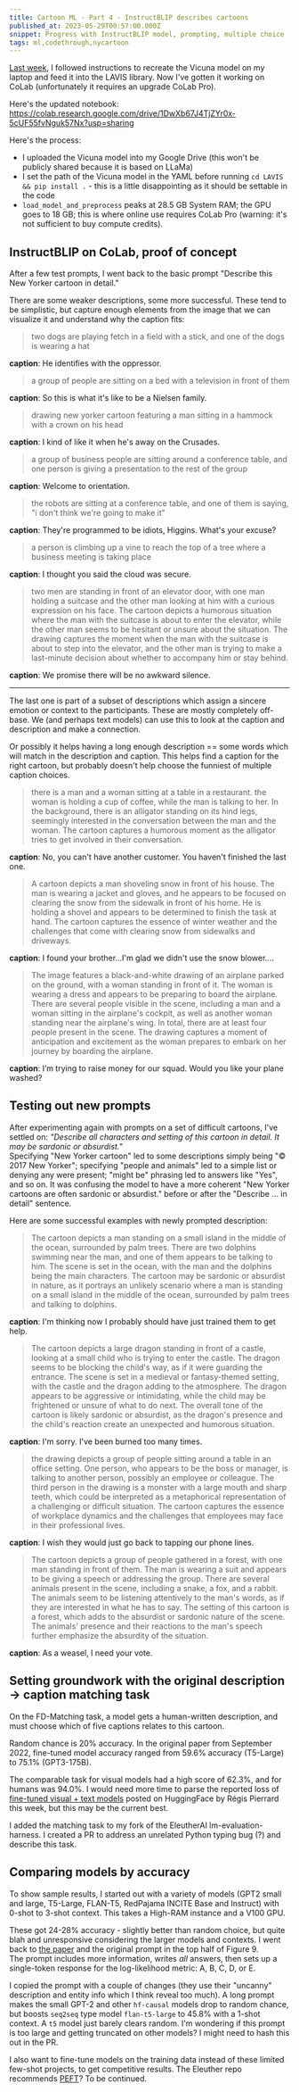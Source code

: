 ```yaml
---
title: Cartoon ML - Part 4 - InstructBLIP describes cartoons
published_at: 2023-05-29T00:57:00.000Z
snippet: Progress with InstructBLIP model, prompting, multiple choice
tags: ml,codethrough,nycartoon
---
```


[Last week](/nycaptions-3), I followed instructions to recreate the Vicuna model on my laptop and feed it into the LAVIS library. Now I've gotten it working on CoLab (unfortunately it requires an upgrade CoLab Pro).

Here's the updated notebook: https://colab.research.google.com/drive/1DwXb67J4TjZYr0x-5cUF55fvNguk57Nx?usp=sharing

Here's the process:

- I uploaded the Vicuna model into my Google Drive (this won't be publicly shared because it is based on LLaMa)
- I set the path of the Vicuna model in the YAML before running `cd LAVIS && pip install .` - this is a little disappointing as it should be settable in the code
- `load_model_and_preprocess` peaks at 28.5 GB System RAM; the GPU goes to 18 GB; this is where online use requires CoLab Pro (warning: it's not sufficient to buy compute credits).


## InstructBLIP on CoLab, proof of concept

After a few test prompts, I went back to the basic prompt "Describe this New Yorker cartoon in detail."

There are some weaker descriptions, some more successful. These tend to be simplistic, but capture enough elements from the image that we can visualize it and understand why the caption fits:

> two dogs are playing fetch in a field with a stick, and one of the dogs is wearing a hat

**caption**: He identifies with the oppressor.

> a group of people are sitting on a bed with a television in front of them

**caption**: So this is what it's like to be a Nielsen family.

> drawing new yorker cartoon featuring a man sitting in a hammock with a crown on his head

**caption**: I kind of like it when he's away on the Crusades.

> a group of business people are sitting around a conference table, and one person is giving a presentation to the rest of the group

**caption**: Welcome to orientation.

> the robots are sitting at a conference table, and one of them is saying, "i don't think we're going to make it"

**caption**: They're programmed to be idiots, Higgins. What's your excuse?

> a person is climbing up a vine to reach the top of a tree where a business meeting is taking place

**caption**: I thought you said the cloud was secure.

> two men are standing in front of an elevator door, with one man holding a suitcase and the other man looking at him with a curious expression on his face. The cartoon depicts a humorous situation where the man with the suitcase is about to enter the elevator, while the other man seems to be hesitant or unsure about the situation. The drawing captures the moment when the man with the suitcase is about to step into the elevator, and the other man is trying to make a last-minute decision about whether to accompany him or stay behind.

**caption**: We promise there will be no awkward silence.

<hr/>

The last one is part of a subset of descriptions which assign a sincere emotion or context to the participants. These are mostly completely off-base. We (and perhaps text models) can use this to look at the caption and description and make a connection.

Or possibly it helps having a long enough description == some words which will match in the description and caption. This helps find a caption for the right cartoon, but probably doesn't help choose the funniest of multiple caption choices.

> there is a man and a woman sitting at a table in a restaurant. the woman is holding a cup of coffee, while the man is talking to her. In the background, there is an alligator standing on its hind legs, seemingly interested in the conversation between the man and the woman. The cartoon captures a humorous moment as the alligator tries to get involved in their conversation.

**caption**: No, you can't have another customer. You haven't finished the last one.

> A cartoon depicts a man shoveling snow in front of his house. The man is wearing a jacket and gloves, and he appears to be focused on clearing the snow from the sidewalk in front of his home. He is holding a shovel and appears to be determined to finish the task at hand. The cartoon captures the essence of winter weather and the challenges that come with clearing snow from sidewalks and driveways.

**caption**: I found your brother...I'm glad we didn't use the snow blower....

> The image features a black-and-white drawing of an airplane parked on the ground, with a woman standing in front of it. The woman is wearing a dress and appears to be preparing to board the airplane. There are several people visible in the scene, including a man and a woman sitting in the airplane's cockpit, as well as another woman standing near the airplane's wing. In total, there are at least four people present in the scene. The drawing captures a moment of anticipation and excitement as the woman prepares to embark on her journey by boarding the airplane.

**caption**: I’m trying to raise money for our squad. Would you like your plane washed?

## Testing out new prompts

After experimenting again with prompts on a set of difficult cartoons, I've settled on: *"Describe all characters and setting of this cartoon in detail. It may be sardonic or absurdist."* <br/>
Specifying "New Yorker cartoon" led to some descriptions simply being "© 2017 New Yorker"; specifying "people and animals" led to a simple list or denying any were present; "might be" phrasing led to answers like "Yes", and so on. It was confusing the model to have a more coherent "New Yorker cartoons are often sardonic or absurdist." before or after the "Describe ... in detail" sentence.

Here are some successful examples with newly prompted description:

> The cartoon depicts a man standing on a small island in the middle of the ocean, surrounded by palm trees. There are two dolphins swimming near the man, and one of them appears to be talking to him. The scene is set in the ocean, with the man and the dolphins being the main characters. The cartoon may be sardonic or absurdist in nature, as it portrays an unlikely scenario where a man is standing on a small island in the middle of the ocean, surrounded by palm trees and talking to dolphins.

**caption**: I'm thinking now I probably should have just trained them to get help.

> The cartoon depicts a large dragon standing in front of a castle, looking at a small child who is trying to enter the castle. The dragon seems to be blocking the child's way, as if it were guarding the entrance. The scene is set in a medieval or fantasy-themed setting, with the castle and the dragon adding to the atmosphere. The dragon appears to be aggressive or intimidating, while the child may be frightened or unsure of what to do next. The overall tone of the cartoon is likely sardonic or absurdist, as the dragon's presence and the child's reaction create an unexpected and humorous situation.

**caption**: I'm sorry. I've been burned too many times.

> the drawing depicts a group of people sitting around a table in an office setting. One person, who appears to be the boss or manager, is talking to another person, possibly an employee or colleague. The third person in the drawing is a monster with a large mouth and sharp teeth, which could be interpreted as a metaphorical representation of a challenging or difficult situation. The cartoon captures the essence of workplace dynamics and the challenges that employees may face in their professional lives.

**caption**: I wish they would just go back to tapping our phone lines.

> The cartoon depicts a group of people gathered in a forest, with one man standing in front of them. The man is wearing a suit and appears to be giving a speech or addressing the group. There are several animals present in the scene, including a snake, a fox, and a rabbit. The animals seem to be listening attentively to the man's words, as if they are interested in what he has to say. The setting of this cartoon is a forest, which adds to the absurdist or sardonic nature of the scene. The animals' presence and their reactions to the man's speech further emphasize the absurdity of the situation.

**caption**: As a weasel, I need your vote.

## Setting groundwork with the original description -> caption matching task

On the FD-Matching task, a model gets a human-written description, and must choose which of five captions relates to this cartoon.

Random chance is 20% accuracy. In the original paper from September 2022, fine-tuned model accuracy ranged from 59.6% accuracy (T5-Large) to 75.1% (GPT3-175B).

The comparable task for visual models had a high score of 62.3%, and for humans was 94.0%. I would need more time to parse the reported loss of [fine-tuned visual + text models](https://huggingface.co/regisss/bridgetower-newyorker-a100-8x) posted on HuggingFace by Régis Pierrard this week, but this may be the current best.

I added the matching task to my fork of the EleutherAI lm-evaluation-harness. I created a PR to address an unrelated Python typing bug (?) and describe this task.

## Comparing models by accuracy

To show sample results, I started out with a variety of models (GPT2 small and large, T5-Large, FLAN-T5, RedPajama INCITE Base and Instruct) with 0-shot to 3-shot context. This takes a High-RAM instance and a V100 GPU.

These got 24-28% accuracy - slightly better than random choice, but quite blah and unresponsive considering the larger models and contexts. I went back to [the paper](https://arxiv.org/abs/2209.06293) and the original prompt in the top half of Figure 9.<br/>
The prompt includes more information, writes *all* answers, then sets up a single-token response for the log-likelihood metric: A, B, C, D, or E.

I copied the prompt with a couple of changes (they use their "uncanny" description and entity info which I think reveal too much). A long prompt makes the small GPT-2 and other `hf-causal` models drop to random chance, but boosts `seq2seq` type model `flan-t5-large` to 45.8% with a 1-shot context. A `t5` model just barely clears random. I'm wondering if this prompt is too large and getting truncated on other models? I might need to hash this out in the PR.

I also want to fine-tune models on the training data instead of these limited few-shot projects, to get competitive results. The Eleuther repo recommends [PEFT](https://github.com/huggingface/peft)? To be continued.

<br/>
<br/>
<br/>
